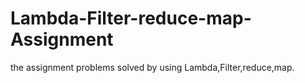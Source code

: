 # Lambda-Filter-reduce-map-Assignment
the assignment problems solved by using Lambda,Filter,reduce,map.
